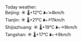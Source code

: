 Today weather:  
Beijing: ☀️   🌡️+12°C 🌬️↘4km/h  
Tianjin: ☀️   🌡️+21°C 🌬️↗11km/h  
Shijiazhuang: ☀️   🌡️+19°C 🌬️→9km/h  
Tangshan: ☀️   🌡️+17°C 🌬️→9km/h  
